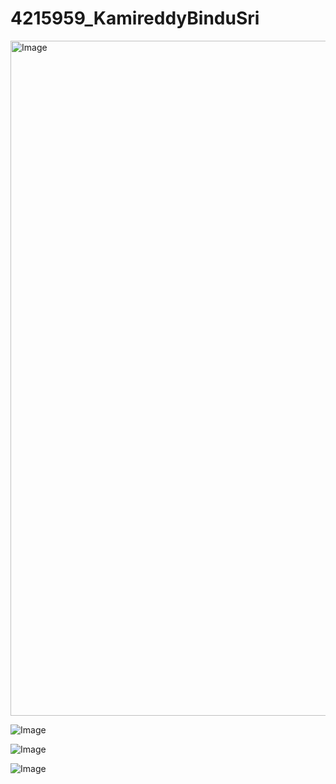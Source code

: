 # 4215959_KamireddyBinduSri
<img width="1920" height="1080" alt="Image" src="https://github.com/user-attachments/assets/1f20a063-be34-402a-a061-4dd754d31fb2" />

![Image](https://github.com/user-attachments/assets/37c8a633-f280-42fd-b711-4f1896e739fe)


![Image](https://github.com/user-attachments/assets/498d4796-8b7f-442a-a551-b27b8731db53)

![Image](https://github.com/user-attachments/assets/913ad5f1-5cca-4afb-9f9b-7fbd56ad0de2)
